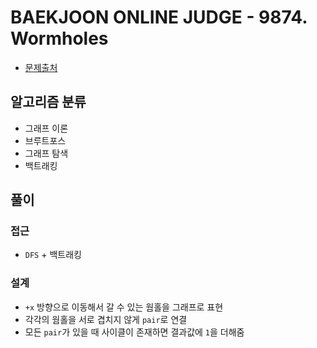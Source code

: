 # BAEKJOON ONLINE JUDGE - 9874. Wormholes

- [문제출처](https://www.acmicpc.net/problem/9874 '9874. Wormholes')

## 알고리즘 분류

- 그래프 이론
- 브루트포스
- 그래프 탐색
- 백트래킹

## 풀이

### 접근

- `DFS` + 백트래킹

### 설계

- `+x` 방향으로 이동해서 갈 수 있는 웜홀을 그래프로 표현
- 각각의 웜홀을 서로 겹치지 않게 `pair`로 연결
- 모든 `pair`가 있을 때 사이클이 존재하면 결과값에 `1`을 더해줌
